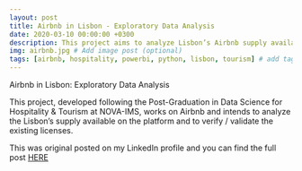 ```yaml
---
layout: post
title: Airbnb in Lisbon - Exploratory Data Analysis
date: 2020-03-10 00:00:00 +0300
description: This project aims to analyze Lisbon’s Airbnb supply available on the platform and to verify / validate the existing licenses. # Add post description (optional)
img: airbnb.jpg # Add image post (optional)
tags: [airbnb, hospitality, powerbi, python, lisbon, tourism] # add tag
---
```


Airbnb in Lisbon: Exploratory Data Analysis

This project, developed following the Post-Graduation in Data Science for Hospitality & Tourism at NOVA-IMS, works on Airbnb and intends to analyze the Lisbon’s supply available on the platform and to verify / validate the existing licenses.

This was original posted on my LinkedIn profile and you can find the full post [HERE](https://lisboa---cidade-de-15-minutos.webnode.pt/)